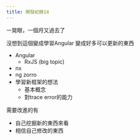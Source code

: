 ```yaml
---
title: 開發紀錄14
---
```


一晃眼，一個月又過去了

沒想到這個變成學習Angular
變成好多可以更新的東西
- Angular
    - RxJS (big topic)
- nx
- ng zorro
- 學習新框架的想法
    - 基本概念
    - 對trace error的能力

需要改進的有
- 自己挖掘新的東西來看
- 相信自己修改的東西